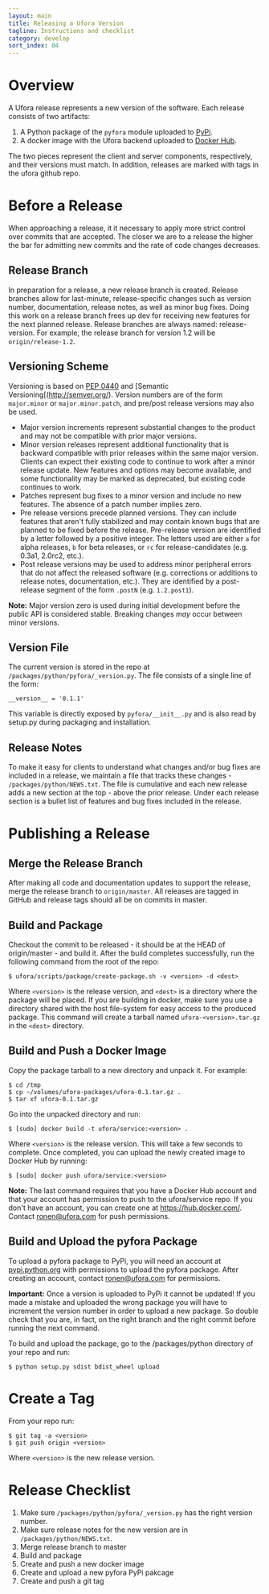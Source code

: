 ```yaml
---
layout: main
title: Releasing a Ufora Version
tagline: Instructions and checklist
category: develop
sort_index: 04
---
```


# Overview

A Ufora release represents a new version of the software. Each release consists of two artifacts:

1. A Python package of the `pyfora` module uploaded to [PyPi](https://pypi.python.org/pypi).
2. A docker image with the Ufora backend uploaded to [Docker Hub](https://hub.docker.com/).

The two pieces represent the client and server components, respectively, and their versions must match.
In addition, releases are marked with tags in the ufora github repo.



# Before a Release

When approaching a release, it it necessary to apply more strict control over commits that are accepted.
The closer we are to a release the higher the bar for admitting new commits and the rate of code changes decreases.


## Release Branch

In preparation for a release, a new release branch is created. Release branches allow for last-minute,
release-specific changes such as version number, documentation, release notes, as well as minor bug fixes.
Doing this work on a release branch frees up dev for receiving new features for the next planned release.
Release branches are always named: release-version. For example, the release branch for version 1.2 will be `origin/release-1.2`.


## Versioning Scheme

Versioning is based on [PEP 0440](https://www.python.org/dev/peps/pep-0440/) and [Semantic Versioning[(http://semver.org/).
Version numbers are of the form `major.minor` or `major.minor.patch`, and pre/post release versions may also be used.

- Major version increments represent substantial changes to the product and may not be compatible with prior major versions.
- Minor version releases represent additional functionality that is backward compatible with prior releases within the same major version.
    Clients can expect their existing code to continue to work after a minor release update.
    New features and options may become available, and some functionality may be marked as deprecated,
    but existing code continues to work.
- Patches represent bug fixes to a minor version and include no new features. The absence of a patch
    number implies zero.
- Pre release versions precede planned versions. They can include features that aren't fully stabilized
    and may contain known bugs that are planned to be fixed before the release.
    Pre-release version are identified by a letter followed by a positive integer.
    The letters used are either `a` for alpha releases, `b` for beta releases, or `rc` for release-candidates
    (e.g. 0.3a1, 2.0rc2, etc.).
- Post release versions may be used to address minor peripheral errors that do not affect the released
    software (e.g. corrections or additions to release notes, documentation, etc.). They are identified by
    a post-release segment of the form `.postN` (e.g. `1.2.post1`).

**Note:** Major version zero is used during initial development before the public API is considered stable.
      Breaking changes *may* occur between minor versions.


## Version File

The current version is stored in the repo at `/packages/python/pyfora/_version.py`.
The file consists of a single line of the form:

    __version__ = '0.1.1'

This variable is directly exposed by `pyfora/__init__.py` and is also read by setup.py during packaging and installation.


## Release Notes

To make it easy for clients to understand what changes and/or bug fixes are included in a release,
we maintain a file that tracks these changes - `/packages/python/NEWS.txt`.
The file is cumulative and each new release adds a new section at the top - above the prior release.
Under each release section is a bullet list of features and bug fixes included in the release.



# Publishing a Release

## Merge the Release Branch

After making all code and documentation updates to support the release, merge the release branch to `origin/master`.
All releases are tagged in GitHub and release tags should all be on commits in master.


## Build and Package

Checkout the commit to be released - it should be at the HEAD of origin/master - and build it.
After the build completes successfully, run the following command from the root of the repo:

    $ ufora/scripts/package/create-package.sh -v <version> -d <dest>

Where `<version>` is the release version, and `<dest>` is a directory where the package will be placed.
If you are building in docker, make sure you use a directory shared with the host file-system for
easy access to the produced package.
This command will create a tarball named `ufora-<version>.tar.gz` in the `<dest>` directory.


## Build and Push a Docker Image

Copy the package tarball to a new directory and unpack it. For example:

    $ cd /tmp
    $ cp ~/volumes/ufora-packages/ufora-0.1.tar.gz .
    $ tar xf ufora-0.1.tar.gz

Go into the unpacked directory and run:

    $ [sudo] docker build -t ufora/service:<version> .

Where `<version>` is the release version. This will take a few seconds to complete.
Once completed, you can upload the newly created image to Docker Hub by running:

    $ [sudo] docker push ufora/service:<version>

**Note:** The last command requires that you have a Docker Hub account and that your account has permission to push to the ufora/service repo.
If you don't have an account, you can create one at https://hub.docker.com/.
Contact ronen@ufora.com for push permissions.


## Build and Upload the pyfora Package

To upload a pyfora package to PyPi, you will need an account at [pypi.python.org](https://pypi.python.org)
with permissions to upload the pyfora package.
After creating an account, contact ronen@ufora.com for permissions.

**Important:** Once a version is uploaded to PyPi it cannot be updated!
    If you made a mistake and uploaded the wrong package you will have to increment the version number
    in order to upload a new package.
    So double check that you are, in fact, on the right branch and the right commit before running the next command.

To build and upload the package, go to the /packages/python directory of your repo and run:

    $ python setup.py sdist bdist_wheel upload


# Create a Tag

From your repo run:

    $ git tag -a <version>
    $ git push origin <version>

Where `<version>` is the new release version.



# Release Checklist

1. Make sure `/packages/python/pyfora/_version.py` has the right version number.
2. Make sure release notes for the new version are in `/packages/python/NEWS.txt`.
3. Merge release branch to master
4. Build and package
5. Create and push a new docker image
6. Create and upload a new pyfora PyPi pakcage
7. Create and push a git tag


